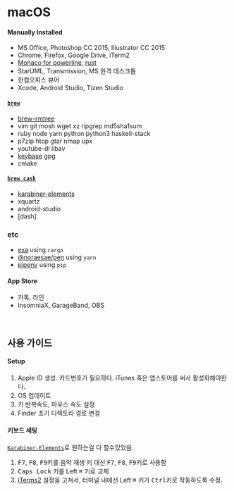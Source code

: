 macOS
========
#### Manually Installed
- MS Office, Photoshop CC 2015, Illustrator CC 2015
- Chrome, Firefox, Google Drive, iTerm2
- [Monaco for powerline], [rust]
- StarUML, Transmission, MS 원격 데스크톱
- 한컴오피스 뷰어
- Xcode, Android Studio, Tizen Studio

#### [`brew`]
- [brew-rmtree]
- vim git mosh wget xz ripgrep md5sha1sum
- ruby node yarn python python3 haskell-stack
- p7zip htop gtar nmap upx
- youtube-dl libav
- [keybase] gpg
- cmake

#### [`brew cask`]
- [karabiner-elements]
- xquartz
- android-studio
- [dash]

### etc
- [exa] using `cargo`
- [@noraesae/pen] using `yarn`
- [pipenv] using `pip`

#### App Store
- 카톡, 라인
- InsomniaX, GarageBand, OBS

<br>

사용 가이드
--------
#### Setup
1.  Apple ID 생성. 카드번호가 필요하다. iTunes 혹은 앱스토어를 써서 활성화해야한다.
1.  OS 업데이트
1.  키 반복속도, 마우스 속도 설정
1.  Finder 초기 디렉토리 경로 변경

#### 키보드 세팅
[`Karabiner-Elements`]로 원하는걸 다 할수있었음.

1.  <kbd>F7</kbd>, <kbd>F8</kbd>, <kbd>F9</kbd>키를 음악 재생 키 대신
    <kbd>F7</kbd>, <kbd>F8</kbd>, <kbd>F9</kbd>키로 사용함
1.  <kbd>Caps Lock</kbd> 키를 Left <kbd>⌘</kbd> 키로 교체
1.  [iTerms2] 설정을 고쳐서, 터미널 내에선 Left <kbd>⌘</kbd> 키가
    <kbd>Ctrl</kbd>키로 작동하도록 수정.

[Monaco for powerline]: https://gist.github.com/simnalamburt/90965dcb09cec6b82320/raw/58a9f61143273d5226be352d2c29ecf738e5bffd/monaco-powerline.otf
[rust]: https://www.rust-lang.org/ko-KR/install.html
[`brew`]: http://brew.sh
[`brew cask`]: https://caskroom.github.io/
[brew-rmtree]: https://github.com/beeftornado/homebrew-rmtree
[keybase]: https://keybase.io/
[karabiner-elements]: https://github.com/tekezo/Karabiner-Elements
[dask]: https://kapeli.com/dash
[exa]: https://the.exa.website/
[@noraesae/pen]: https://github.com/noraesae/pen
[pipenv]: https://github.com/kennethreitz/pipenv
[`Karabiner-Elements`]: https://github.com/tekezo/Karabiner-Elements
[iTerms2]: https://www.iterm2.com/
